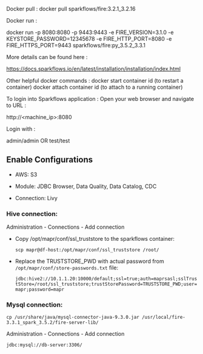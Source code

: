Docker pull :
docker pull sparkflows/fire:3.2.1_3.2.16

Docker run :

docker run -p 8080:8080 -p 9443:9443 -e FIRE_VERSION=3.1.0 -e KEYSTORE_PASSWORD=12345678 -e FIRE_HTTP_PORT=8080 -e FIRE_HTTPS_PORT=9443 sparkflows/fire:py_3.5.2_3.3.1


More details can be found here :

https://docs.sparkflows.io/en/latest/installation/installation/index.html

Other helpful docker commands :
docker start container id  (to restart a container)
docker attach container id (to attach to a running container)


To login into Sparkflows application :
Open your web browser and navigate to URL :

http://<machine_ip>:8080

Login with :

admin/admin OR test/test


## Enable Configurations

- AWS: S3

- Module: JDBC Browser, Data Quality, Data Catalog, CDC

- Connection: Livy


### Hive connection:

Administration - Connections - Add connection

- Copy /opt/mapr/conf/ssl_truststore to the sparkflows container:

    `scp mapr@df-host:/opt/mapr/conf/ssl_truststore /root/`

- Replace the TRUSTSTORE_PWD with actual password from `/opt/mapr/conf/store-passwords.txt` file:

    `jdbc:hive2://10.1.1.20:10000/default;ssl=true;auth=maprsasl;sslTrustStore=/root/ssl_truststore;trustStorePassword=TRUSTSTORE_PWD;user=mapr;password=mapr`


### Mysql connection:

`cp /usr/share/java/mysql-connector-java-9.3.0.jar /usr/local/fire-3.3.1_spark_3.5.2/fire-server-lib/`

Administration - Connections - Add connection

`jdbc:mysql://db-server:3306/`

